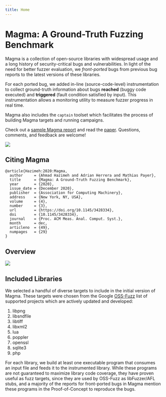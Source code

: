 ```yaml
---
title: Home
---
```


# Magma: A Ground-Truth Fuzzing Benchmark

<div class="intro-container">
<div style="width: 100%">
<p>Magma is a collection of open-source libraries with widespread usage and a long
history of security-critical bugs and vulnerabilities. In light of the need for
better fuzzer evaluation, we <em>front-ported</em> bugs from previous bug reports to
the latest versions of these libraries.</p>

<p>For each ported bug, we added in-line (source-code-level) instrumentation to
collect ground-truth information about bugs <strong>reached</strong> (buggy code executed)
and <strong>triggered</strong> (fault condition satisfied by input). This instrumentation
allows a monitoring utility to measure fuzzer progress in real time.</p>

<p>Magma also includes the <code class="language-plaintext highlighter-rouge">captain</code> toolset which facilitates the process of
building Magma targets and running campaigns.</p>

<p>Check out a <a href="{{ '/reports/sample_2/' | relative_url }}">sample Magma report</a>
and read the <a href="https://hexhive.epfl.ch/publications/files/21SIGMETRICS.pdf">paper</a>.
Questions, comments, and feedback are welcome!</p>
</div>
<div class="thumbnail center">
<a href="https://hexhive.epfl.ch/publications/files/21SIGMETRICS.pdf">
<img class="thumbnail" src="{{ '/assets/img/preprint.png' | relative_url }}">
</a>
</div>
</div>

## Citing Magma
```
@article{Hazimeh:2020:Magma,
  author     = {Ahmad Hazimeh and Adrian Herrera and Mathias Payer},
  title      = {Magma: A Ground-Truth Fuzzing Benchmark},
  year       = {2020},
  issue_date = {December 2020},
  publisher  = {Association for Computing Machinery},
  address    = {New York, NY, USA},
  volume     = {4},
  number     = {3},
  url        = {https://doi.org/10.1145/3428334},
  doi        = {10.1145/3428334},
  journal    = {Proc. ACM Meas. Anal. Comput. Syst.},
  month      = dec,
  articleno  = {49},
  numpages   = {29}
}
```

## Overview

<div class="row">
<div class="col s12 l8 offset-l2">
<img src="{{ '/assets/svg/overview.svg' | relative_url }}" class="materialboxed responsive-img" />
</div>
</div>

## Included Libraries

We selected a handful of diverse targets to include in the initial version of
Magma. These targets were chosen from the Google
[OSS-Fuzz](https://github.com/google/oss-fuzz) list of supported projects which
are actively updated and developed:

1. libpng
1. libsndfile
1. libtiff
1. libxml2
1. lua
1. poppler
1. openssl
1. sqlite3
1. php

For each library, we build at least one executable program that consumes an
input file and feeds it to the instrumented library. While these programs are
not guaranteed to maximize library code coverage, they have proven useful as
fuzz targets, since they are used by OSS-Fuzz as libFuzzer/AFL stubs, and a
majority of the reports for front-ported bugs in Magma mention these programs in
the Proof-of-Concept to reproduce the bugs.

